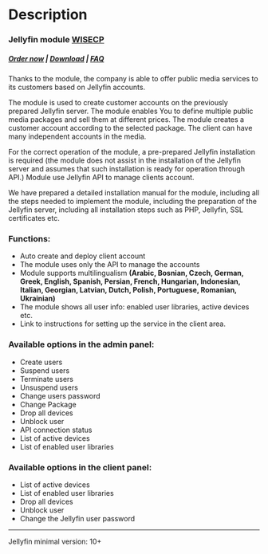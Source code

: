 # Description

### Jellyfin module **[WISECP](https://puqcloud.com/link.php?id=78)** 

##### [Order now](https://puqcloud.com/index.php?rp=/store/wisecp-module-jellyfin) | [Download](https://download.puqcloud.com/WISECP/Product/PUQ_WISECP-Jellyfin/) | [FAQ](https://faq.puqcloud.com/)

Thanks to the module, the company is able to offer public media services to its customers based on Jellyfin accounts.

The module is used to create customer accounts on the previously prepared Jellyfin server. The module enables You to define multiple public media packages and sell them at different prices. The module creates a customer account according to the selected package. The client can have many independent accounts in the media.

<p class="callout info">For the correct operation of the module, a pre-prepared Jellyfin installation is required (the module does not assist in the installation of the Jellyfin server and assumes that such installation is ready for operation through API.) Module use Jellyfin API to manage clients account.</p>

<p class="callout info">We have prepared a detailed installation manual for the module, including all the steps needed to implement the module, including the preparation of the Jellyfin server, including all installation steps such as PHP, Jellyfin, SSL certificates etc.</p>

### Functions:

- Auto create and deploy client account
- The module uses only the API to manage the accounts
- Module supports multilingualism **(Arabic, Bosnian, Czech, German, Greek, English, Spanish, Persian, French, Hungarian, Indonesian, Italian, Georgian, Latvian, Dutch, Polish, Portuguese, Romanian, Ukrainian)**
- The module shows all user info: enabled user libraries, active devices etc.
- Link to instructions for setting up the service in the client area.

### Available options in the admin panel:

- Create users
- Suspend users
- Terminate users
- Unsuspend users
- Change users password
- Change Package
- Drop all devices
- Unblock user
- API connection status
- List of active devices
- List of enabled user libraries

### Available options in the client panel:

- List of active devices
- List of enabled user libraries
- Drop all devices
- Unblock user
- Change the Jellyfin user password

- - - - - -

<p class="callout warning">Jellyfin minimal version: 10+</p>